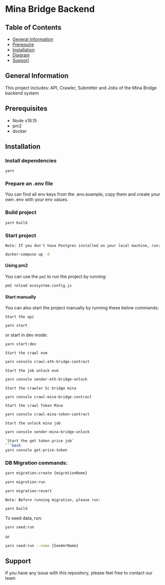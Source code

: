 # Mina Bridge Backend

## Table of Contents

- [General Information](#general-information)
- [Prerequire](#prerequire)
- [Installation](#installation)
- [Diagram](#diagram)
- [Support](#support)

## General Information
This project includes: API, Crawler, Submitter and Jobs of the Mina Bridge backend system

## Prerequisites
- Node v18.15
- pm2
- docker

## Installation
### Install dependencies
```bash
yarn
```
### Prepare an .env file
You can find all env keys from the .env.example, copy them and create your own .env with your env values.

### Build project
```bash
yarn build
```

### Start project
``Note: If you don't have Postgres installed on your local machine, run:``
```bash
docker-compose up -d
```

#### Using pm2
You can use the `pm2` to run the project by running:
```bash
pm2 reload ecosystem.config.js
```
#### Start manually
You can also start the project manually by running these below commands:

`Start the api`
```bash
yarn start
```
or start in dev mode:
```bash
yarn start:dev
```
`Start the crawl evm`
```bash
yarn console crawl-eth-bridge-contract
```
`Start the job unlock evm`
```bash
yarn console sender-eth-bridge-unlock
```
`Start the crawler Sc bridge mina`
```bash
yarn console crawl-mina-bridge-contract
```
`Start the crawl Token Mina`
```bash
yarn console crawl-mina-token-contract
```
`Start the unlock mina job`
```bash
yarn console sender-mina-bridge-unlock

`Start the get token price job`
```bash
yarn console get-price-token
```

### DB Migration commands:

```bash
yarn migration:create {migrationName}
```

```bash
yarn migration:run
```

```bash
yarn migration:revert
```

``Note: Before running migration, please run:``
```bash
yarn build
```

To seed data, run:
```bash
yarn seed:run
```
or
```bash
yarn seed:run --name {SeederName}
```

## Support
If you have any issue with this repository, please feel free to contact our team 

<!-- (10/3/2024) -->

